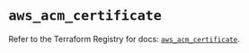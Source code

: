 # `aws_acm_certificate`

Refer to the Terraform Registry for docs: [`aws_acm_certificate`](https://registry.terraform.io/providers/hashicorp/aws/6.6.0/docs/resources/acm_certificate).
